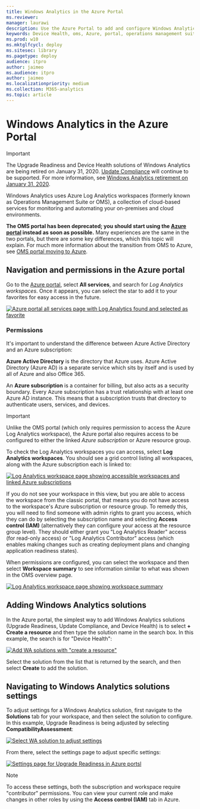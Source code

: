 ```yaml
---
title: Windows Analytics in the Azure Portal
ms.reviewer: 
manager: laurawi
description: Use the Azure Portal to add and configure Windows Analytics solutions 
keywords: Device Health, oms, Azure, portal, operations management suite, add, manage, configure, Upgrade Readiness, Update Compliance
ms.prod: w10
ms.mktglfcycl: deploy
ms.sitesec: library
ms.pagetype: deploy
audience: itpro
author: jaimeo
ms.audience: itpro
author: jaimeo
ms.localizationpriority: medium
ms.collection: M365-analytics
ms.topic: article
---
```


# Windows Analytics in the Azure Portal

>[!IMPORTANT]
>The Upgrade Readiness and Device Health solutions of Windows Analytics are being retired on January 31, 2020. [Update Compliance](update-compliance-get-started.md) will continue to be supported. For more information, see [Windows Analytics retirement on January 31, 2020](https://support.microsoft.com/en-us/help/4521815/windows-analytics-retirement).

Windows Analytics uses Azure Log Analytics workspaces (formerly known as Operations Management Suite or OMS), a collection of cloud-based services for monitoring and automating your on-premises and cloud environments.

**The OMS portal has been deprecated; you should start using the [Azure portal](https://portal.azure.com) instead as soon as possible.** Many experiences are the same in the two portals, but there are some key differences, which this topic will explain. For much more information about the transition from OMS to Azure, see [OMS portal moving to Azure](https://docs.microsoft.com/azure/log-analytics/log-analytics-oms-portal-transition).

## Navigation and permissions in the Azure portal

Go to the [Azure portal](https://portal.azure.com), select **All services**, and search for *Log Analytics workspaces*. Once it appears, you can select the star to add it to your favorites for easy access in the future.

[![Azure portal all services page with Log Analytics found and selected as favorite](images/azure-portal-LAfav1.png)](images/azure-portal-LAfav1.png)

### Permissions

It's important to understand the difference between Azure Active Directory and an Azure subscription:

**Azure Active Directory** is the directory that Azure uses. Azure Active Directory (Azure AD) is a separate service which sits by itself and is used by all of Azure and also Office 365.
 
An **Azure subscription** is a container for billing, but also acts as a security boundary. Every Azure subscription has a trust relationship with at least one Azure AD instance. This means that a subscription trusts that directory to authenticate users, services, and devices.


>[!IMPORTANT]
>Unlike the OMS portal (which only requires permission to access the Azure Log Analytics workspace), the Azure portal also requires access to be configured to either the linked *Azure subscription* or Azure resource group.

To check the Log Analytics workspaces you can access, select **Log Analytics workspaces**. You should see a grid control listing all workspaces, along with the Azure subscription each is linked to:

[![Log Analytics workspace page showing accessible workspaces and linked Azure subscriptions](images/azure-portal-LAmain-wkspc-subname-sterile.png)](images/azure-portal-LAmain-wkspc-subname-sterile.png)

If you do not see your workspace in this view, but you are able to access the workspace from the classic portal, that means you do not have access to the workspace's Azure subscription or resource group. To remedy this, you will need to find someone with admin rights to grant you access, which they can do by selecting the subscription name and selecting **Access control (IAM)** (alternatively they can configure your access at the resource group level). They should either grant you "Log Analytics Reader" access (for read-only access) or "Log Analytics Contributor" access (which enables making changes such as creating deployment plans and changing application readiness states).

When permissions are configured, you can select the workspace and then select **Workspace summary** to see information similar to what was shown in the OMS overview page.

[![Log Analytics workspace page showing workspace summary](images/azure-portal-LA-wkspcsumm_sterile.png)](images/azure-portal-LA-wkspcsumm_sterile.png)

## Adding Windows Analytics solutions

In the Azure portal, the simplest way to add Windows Analytics solutions (Upgrade Readiness, Update Compliance, and Device Health) is to select **+ Create a resource** and then type the solution name in the search box. In this example, the search is for "Device Health":

[![Add WA solutions with "create a resource"](images/azure-portal-create-resource-boxes.png)](images/azure-portal-create-resource-boxes.png)

Select the solution from the list that is returned by the search, and then select **Create** to add the solution.

## Navigating to Windows Analytics solutions settings

To adjust settings for a Windows Analytics solution, first navigate to the **Solutions** tab for your workspace, and then select the solution to configure. In this example, Upgrade Readiness is being adjusted by selecting **CompatibilityAssessment**:

[![Select WA solution to adjust settings](images/temp-azure-portal-soltn-setting.png)](images/temp-azure-portal-soltn-setting.png)

From there, select the settings page to adjust specific settings:

[![Settings page for Upgrade Readiness in Azure portsl](images/azure-portal-UR-settings.png)](images/azure-portal-UR-settings.png)

>[!NOTE]
>To access these settings, both the subscription and workspace require "contributor" permissions. You can view your current role and make changes in other roles by using the **Access control (IAM)** tab in Azure.
